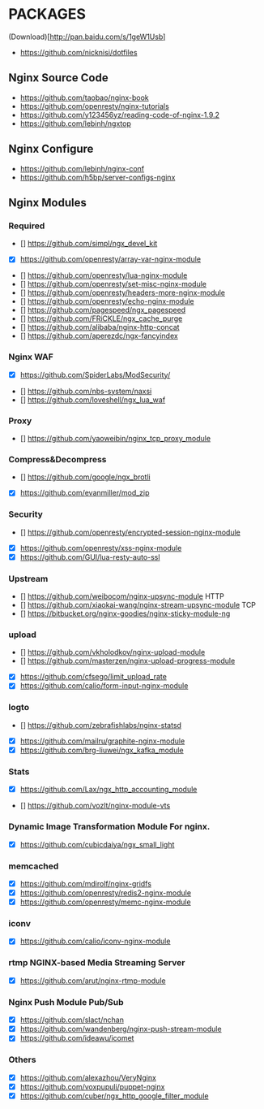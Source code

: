 # PACKAGES

(Download)[http://pan.baidu.com/s/1geW1Usb]

* https://github.com/nicknisi/dotfiles

## Nginx Source Code

* https://github.com/taobao/nginx-book
* https://github.com/openresty/nginx-tutorials
* https://github.com/y123456yz/reading-code-of-nginx-1.9.2
* https://github.com/lebinh/ngxtop

## Nginx Configure

* https://github.com/lebinh/nginx-conf
* https://github.com/h5bp/server-configs-nginx

## Nginx Modules

### Required

* [] https://github.com/simpl/ngx_devel_kit
* [x] https://github.com/openresty/array-var-nginx-module
* [] https://github.com/openresty/lua-nginx-module
* [] https://github.com/openresty/set-misc-nginx-module
* [] https://github.com/openresty/headers-more-nginx-module
* [] https://github.com/openresty/echo-nginx-module
* [] https://github.com/pagespeed/ngx_pagespeed
* [] https://github.com/FRiCKLE/ngx_cache_purge
* [] https://github.com/alibaba/nginx-http-concat
* [] https://github.com/aperezdc/ngx-fancyindex

### Nginx WAF

* [x] https://github.com/SpiderLabs/ModSecurity/
* []  https://github.com/nbs-system/naxsi
* []  https://github.com/loveshell/ngx_lua_waf

### Proxy

* [] https://github.com/yaoweibin/nginx_tcp_proxy_module

### Compress&Decompress

* []  https://github.com/google/ngx_brotli
* [x] https://github.com/evanmiller/mod_zip

### Security

* []  https://github.com/openresty/encrypted-session-nginx-module
* [x] https://github.com/openresty/xss-nginx-module
* [x] https://github.com/GUI/lua-resty-auto-ssl

### Upstream

* [] https://github.com/weibocom/nginx-upsync-module HTTP
* [] https://github.com/xiaokai-wang/nginx-stream-upsync-module TCP
* [] https://bitbucket.org/nginx-goodies/nginx-sticky-module-ng

### upload

* []  https://github.com/vkholodkov/nginx-upload-module
* []  https://github.com/masterzen/nginx-upload-progress-module
* [x] https://github.com/cfsego/limit_upload_rate
* [x] https://github.com/calio/form-input-nginx-module

### logto

* []  https://github.com/zebrafishlabs/nginx-statsd
* [x] https://github.com/mailru/graphite-nginx-module
* [x] https://github.com/brg-liuwei/ngx_kafka_module

### Stats

* [x] https://github.com/Lax/ngx_http_accounting_module
* []  https://github.com/vozlt/nginx-module-vts

### Dynamic Image Transformation Module For nginx.

* [x] https://github.com/cubicdaiya/ngx_small_light

### memcached

* [x] https://github.com/mdirolf/nginx-gridfs
* [x] https://github.com/openresty/redis2-nginx-module
* [x] https://github.com/openresty/memc-nginx-module

### iconv

* [x] https://github.com/calio/iconv-nginx-module

### rtmp NGINX-based Media Streaming Server

* [x] https://github.com/arut/nginx-rtmp-module

### Nginx Push Module Pub/Sub

* [x] https://github.com/slact/nchan
* [x] https://github.com/wandenberg/nginx-push-stream-module
* [x] https://github.com/ideawu/icomet

### Others

* [x] https://github.com/alexazhou/VeryNginx
* [x] https://github.com/voxpupuli/puppet-nginx
* [x] https://github.com/cuber/ngx_http_google_filter_module
